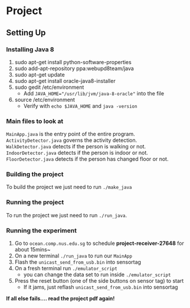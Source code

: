 # Project
## Setting Up
### Installing Java 8
1) sudo apt-get install python-software-properties
2) sudo add-apt-repository ppa:webupd8team/java
3) sudo apt-get update
4) sudo apt-get install oracle-java8-installer
5) sudo gedit /etc/environment
	* Add `JAVA_HOME="/usr/lib/jvm/java-8-oracle"` into the file 
6) source /etc/environment
	* Verify with `echo $JAVA_HOME` and `java -version`

### Main files to look at
`MainApp.java` is the entry point of the entire program. <br>
`ActivityDetector.java` governs the activity detection. <br>
`WalkDetector.java` detects if the person is walking or not. <br>
`IndoorDetector.java` detects if the person is indoor or not. <br>
`FloorDetector.java` detects if the person has changed floor or not. <br>

### Building the project
To build the project we just need to run `./make_java` <br>

### Running the project
To run the project we just need to run `./run_java`. <br>

### Running the experiment
1) Go to `ocean.comp.nus.edu.sg` to schedule **project-receiver-27648** for about 15mins~
2) On a new terminal `./run_java` to run our `MainApp`
3) Flash the `unicast_send_from_usb.bin` into sensortag
4) On a fresh terminal run `./emulator_script`
	- you can change the data set to run inside `./emulator_script`
5) Press the reset button (one of the side buttons on sensor tag) to start
	- If it jams, just reflash `unicast_send_from_usb.bin` into sensortag

**If all else fails.... read the project pdf again!**